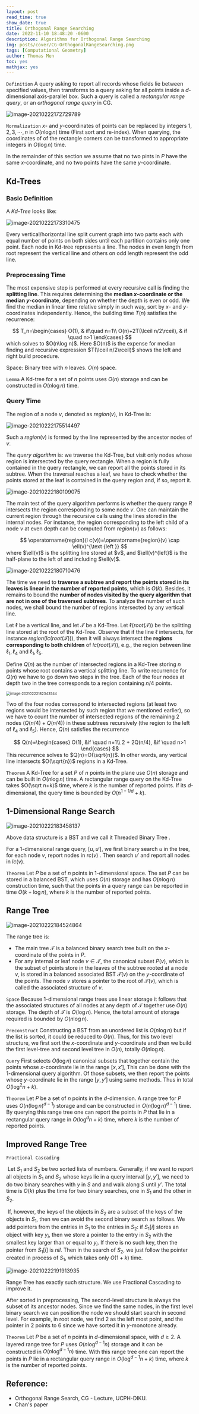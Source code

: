 ```yaml
---
layout: post
read_time: true
show_date: true
title: Orthogonal Range Searching
date: 2022-11-10 18:48:20 -0600
description: Algorithms for Orthogonal Range Searching
img: posts/cover/CG-OrthogonalRangeSearching.png
tags: [Computational Geometry]
author: Thomas Men
toc: yes
mathjax: yes
---
```


`Definition` A query asking to report all records whose fields lie between specified values, then transforms to a query asking for all points inside a $d$-dimensional axis-parallel box. Such a query is called a _rectangular range query_, or an _orthogonal range query_ in CG.

![image-20210222172729789](./assets/img/posts/typora-user-images/image-20210222172729789.png)

`Normalization` $x$- and $y$-coordinates of points can be replaced by integers $1,2,3,\cdots, n$ in $O(n\log n)$ time (First sort and re-index). When querying, the coordinates of of the rectangle corners can be transformed to appropriate integers in $O(\log n)$ time.

In the remainder of this section we assume that no two pints in $P$ have the same $x$-coordinate, and no two points have the same $y$-coordinate.

## Kd-Trees

### Basic Definition

A _Kd-Tree_ looks like:

![image-20210222173310475](./assets/img/posts/typora-user-images/image-20210222173310475.png)

Every vertical/horizontal line split current graph into two parts each with equal number of points on both sides until each partition contains only one point. Each node in Kd-tree represents a line. The nodes in even length from root represent the vertical line and others on odd length represent the odd line.

### Preprocessing Time

The most expensive step is performed at every recursive call is finding the **splitting line**. This requires determining the **median $x$-coordinate or the median $y$-coordinate**, depending on whether the depth is even or odd. We find the median in linear time relative simply in such way, sort by $x$- and $y$- coordinates independently. Hence, the building time $T(n)$ satisfies the recurrence:

<center>$$
T_n=\begin{cases}
O(1), & if\quad n=1\\
O(n)+2T(\lceil n/2\rceil), & if \quad n>1
\end{cases}
$$</center>
which solves to $O(n\log n)$. Here $O(n)$ is the expense for median finding and recursive expression $T(\lceil n/2\rceil)$ shows the left and right build procedure.

Space: Binary tree with $n$ leaves. $O(n)$ space.

`Lemma` A Kd-tree for a set of $n$ points uses $O(n)$ storage and can be constructed in $O(n\log n)$ time.

### Query Time

The region of a node $v$, denoted as $region(v)$, in Kd-Tree is:

![image-20210222175514497](./assets/img/posts/typora-user-images/image-20210222175514497.png)

Such a $region(v)$ is formed by the line represented by the ancestor nodes of $v$.

The _query algorithm_ is: we traverse the Kd-Tree, but visit only nodes whose region is intersected by the query rectangle. When a region is fully contained in the query rectangle, we can report all the points stored in its subtree. When the traversal reaches a leaf, we have to check whether the points stored at the leaf is contained in the query region and, if so, report it.

![image-20210222180109075](./assets/img/posts/typora-user-images/image-20210222180109075.png)

The main test of the query algorithm performs is whether the query range $R$ intersects the region corresponding to some node $v$. One can maintain the current region through the recursive calls using the lines stored in the internal nodes. For instance, the region corresponding to the left child of a node $ν$ at even depth can be computed from $region(ν)$ as follows:

<center>$$
\operatorname{region}(l c(v))=\operatorname{region}(v) \cap \ell(v)^{\text {left }}
$$</center>
where $\ell(v)$ is the splitting line stored at $v$, and $\ell(v)^{left}$ is the half-plane to the left of and including $\ell(v)$.

![image-20210222180710476](./assets/img/posts/typora-user-images/image-20210222180710476.png)

The time we need to **traverse a subtree and report the points stored in its leaves is linear in the number of reported points**, which is $O(k)$. Besides, it remains to bound the **number of nodes visited by the query algorithm that are not in one of the traversed subtrees**. To analyze the number of such nodes, we shall bound the number of regions intersected by any vertical line.

Let $\ell$ be a vertical line, and let $\mathcal{T}$ be a Kd-Tree. Let $\ell(root(\mathcal{T}))$ be the splitting line stored at the root of the Kd-Tree. Observe that if the line $\ell$ intersects, for instance $region(lc(root(\mathcal{T})))$, then it will always intersect the **regions corresponding to both children** of $lc(root(\mathcal{T}))$, e.g., the region between line $\ell_1, \ell_4$ and $\ell_1,\ell_5$.

Define $Q(n)$ as the number of intersected regions in a Kd-Tree storing $n$ points whose root contains a vertical splitting line. To write recurrence for $Q(n)$ we have to go down two steps in the tree. Each of the four nodes at depth two in the tree corresponds to a region containing $n/4$ points.

<img src="./assets/img/posts/typora-user-images/image-20210222182343544.png" alt="image-20210222182343544" style="zoom: 67%;" />

Two of the four nodes correspond to intersected regions (at least two regions would be intersected by such region that we mentioned earlier), so we have to count the number of intersected regions of the remaining 2 nodes ($Q(n/4)+Q(n/4)$) in these subtrees recursively (the region to the left of $\ell_4$ and $\ell_5$). Hence, $Q(n)$ satisfies the recurrence

<center>$$
Q(n)=\begin{cases}
O(1), &if \quad n=1\\
2 + 2Q(n/4), &if \quad n>1
\end{cases}
$$</center>
This recurrence solves to $Q(n)=O(\sqrt{n})$. In other words, any vertical line intersects $O(\sqrt{n})$ regions in a Kd-Tree.

`Theorem` A Kd-Tree for a set $P$ of $n$ points in the plane use $O(n)$ storage and can be built in $O(n\log n)$ time. A rectangular range query on the Kd-Tree takes $O(\sqrt n+k)$ time, where $k$ is the number of reported points. If its $d$-dimensional, the query time is bounded by $O(n^{1-1/d}+k)$.

## 1-Dimensional Range Search

![image-20210222183458137](./assets/img/posts/typora-user-images/image-20210222183458137.png)

Above data structure is a BST and we call it Threaded Binary Tree .

For a 1-dimensional range query, $[u,u']$, we first binary search $u$ in the tree, for each node $v$, report nodes in $rc(v)$ . Then search $u'$ and report all nodes in $lc(v)$.

`Theorem` Let $P$ be a set of $n$ points in 1-dimensional space. The set $P$ can be stored in a balanced BST, which uses $O(n)$ storage and has $O(n\log n)$ construction time, such that the points in a query range can be reported in time $O(k+\log n)$, where $k$ is the number of reported points.

## Range Tree

![image-20210222184524864](./assets/img/posts/typora-user-images/image-20210222184524864.png)

The range tree is:

- The main tree $\mathcal{T}$ is a balanced binary search tree built on the $x$-coordinate of the points in $P$.
- For any internal or leaf node $v\in \mathcal{T}$, the canonical subset $P(v)$, which is the subset of points store in the leaves of the subtree rooted at a node $v$, is stored in a balanced associated BST $\mathcal{T}(v)$ on the $y$-coordinate of the points. The node $v$ stores a pointer to the root of $\mathcal{T}(v)$, which is called the associated structure of $v$.

`Space` Because 1-dimensional range trees use linear storage it follows that the associated structures of all nodes at any depth of $\mathcal{T}$ together use $O(n)$ storage. The depth of $\mathcal{T}$ is $O(\log n)$. Hence, the total amount of storage required is bounded by $O(n\log n)$.

`Preconstruct` Constructing a BST from an unordered list is $O(n\log n)$ but if the list is sorted, it could be reduced to $O(n)$. Thus, for this two level structure, we first sort the $x$-coordinate and $y$-coordinate and then we build the first level-tree and second level tree in $O(n)$, totally $O(n\log n)$.

`Query` First selects $O(\log n)$ canonical subsets that together contain the points whose $x$-coordinate lie in the range $[x,x']$, This can be done with the 1-dimensional query algorithm. Of those subsets, we then report the points whose $y$-coordinate lie in the range $[y,y']$ using same methods. Thus in total $O(\log^2n+k)$.

`Theorem` Let $P$ be a set of $n$ points in the $d$-dimension. A range tree for $P$ uses $O(n(\log n)^{d-1})$ storage and can be constructed in $O(n(\log n)^{d-1})$ time. By querying this range tree one can report the points in $P$ that lie in a rectangular query range in $O(\log^dn+k)$ time, where $k$ is the number of reported points.

## Improved Range Tree

`Fractional Cascading`

​ Let $S_1$ and $S_2$ be two sorted lists of numbers. Generally, if we want to report all objects in $S_1$ and $S_2$ whose keys lie in a query interval $[y,y']$, we need to do two binary searches with $y$ in $S$ and and walk along $S$ until $y'$. The total time is $O(k)$ plus the time for two binary searches, one in $S_1$ and the other in $S_2$.

​ If, however, the keys of the objects in $S_2$ are a subset of the keys of the objects in $S_1$, then we can avoid the second binary search as follows. We add pointers from the entries in $S_1$ to the entries in $S_2$: if $S_1[i]$ stores an object with key $y_i$, then we store a pointer to the entry in $S_2$ with the smallest key larger than or equal to $y_i$. If there is no such key, then the pointer from $S_1[i]$ is $nil$. Then in the search of $S_2$, we just follow the pointer created in process of $S_1$, which takes only $O(1+k)$ time.

![image-20210222191913935](./assets/img/posts/typora-user-images/image-20210222191913935.png)

Range Tree has exactly such structure. We use Fractional Cascading to improve it.

After sorted in preprocessing, The second-level structure is always the subset of its ancestor nodes. Since we find the same nodes, in the first level binary search we can position the node we should start search in second level. For example, in root node, we find 2 as the left most point, and the pointer in 2 points to 6 since we have sorted it in $y$-monotone already.

`Theorem` Let $P$ be a set of $n$ points in $d$-dimensional space, with $d\geq 2$. A layered range tree for $P$ uses $O(n\log^{d-1}n)$ storage and it can be constructed in $O(n\log^{d-1}n)$ time. With this range tree one can report the points in $P$ lie in a rectangular query range in $O(\log^{d-1}n+k)$ time, where $k$ is the number of reported points.

## Reference:

- Orthogonal Range Search, CG - Lecture, UCPH-DIKU.
- Chan's paper
